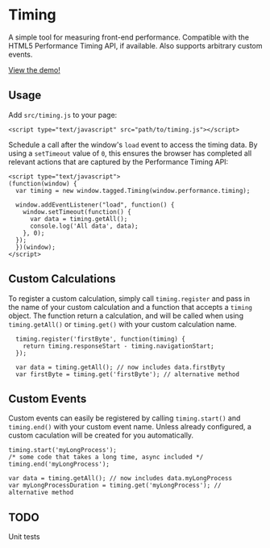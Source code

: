 Timing
==

A simple tool for measuring front-end performance. Compatible with the HTML5 Performance Timing API, if available. Also supports arbitrary custom events.

[View the demo!](http://htmlpreview.github.io/?https://github.com/tagged/frontend-timing/blob/master/demo/index.html)

Usage
--

Add `src/timing.js` to your page:

    <script type="text/javascript" src="path/to/timing.js"></script>

Schedule a call after the window's `load` event to access the timing data. By using a `setTimeout` value of `0`, this ensures the browser has completed all relevant actions that are captured by the Performance Timing API:

    <script type="text/javascript">
    (function(window) {
      var timing = new window.tagged.Timing(window.performance.timing);

      window.addEventListener("load", function() {
        window.setTimeout(function() {
          var data = timing.getAll();
          console.log('All data', data);
        }, 0);
      });
      })(window);
    </script>

Custom Calculations
--

To register a custom calculation, simply call `timing.register` and pass in the name of your custom calculation and a function that accepts a `timing` object. The function return a calculation, and will be called when using `timing.getAll()` or `timing.get()` with your custom calculation name.

      timing.register('firstByte', function(timing) {
        return timing.responseStart - timing.navigationStart;
      });

      var data = timing.getAll(); // now includes data.firstByty
      var firstByte = timing.get('firstByte'); // alternative method

Custom Events
--

Custom events can easily be registered by calling `timing.start()` and `timing.end()` with your custom event name. Unless already configured, a custom caculation will be created for you automatically.

    timing.start('myLongProcess');
    /* some code that takes a long time, async included */
    timing.end('myLongProcess');

    var data = timing.getAll(); // now includes data.myLongProcess
    var myLongProcessDuration = timing.get('myLongProcess'); // alternative method

TODO
--

Unit tests
